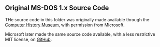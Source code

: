 ## Original MS-DOS 1.x Source Code

THe source code in this folder was originally made available through the [Computer History Museum](https://computerhistory.org/blog/microsoft-ms-dos-early-source-code/), with permission from Microsoft.

Microsoft later made the same source code available, with a less restrictive MIT license, on [GitHub](https://github.com/microsoft/MS-DOS).
